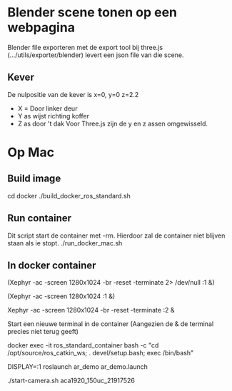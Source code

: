 # Blender scene tonen op een webpagina
Blender file exporteren met de export tool bij three.js (.../utils/exporter/blender) levert een json file van die scene.


## Kever
De nulpositie van de kever is x=0, y=0 z=2.2
* X = Door linker deur
* Y as wijst richting koffer
* Z as door 't dak
Voor Three.js zijn de y en z assen omgewisseld.


# Op Mac
## Build image
cd docker
./build_docker_ros_standard.sh

## Run container
Dit script start de container met -rm. Hierdoor zal de container niet blijven staan als ie stopt.
./run_docker_mac.sh

## In docker container
(Xephyr -ac -screen 1280x1024 -br -reset -terminate 2> /dev/null :1 &)

(Xephyr -ac -screen 1280x1024 :1 &)

Xephyr -ac -screen 1280x1024 -br -reset -terminate :2 &

Start een nieuwe terminal in de container (Aangezien de & de terminal precies niet terug geeft)

docker exec -it ros_standard_container bash -c "cd /opt/source/ros_catkin_ws; . devel/setup.bash; exec /bin/bash"

DISPLAY=:1 roslaunch ar_demo ar_demo.launch

./start-camera.sh aca1920_150uc_21917526